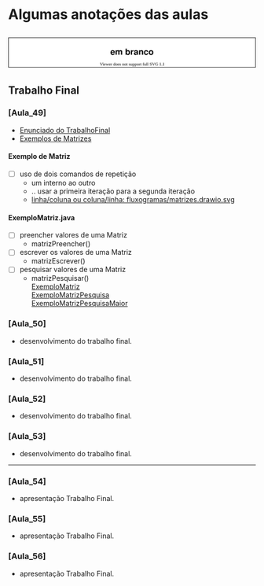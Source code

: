 <!--  FIXME:
### [Aula_49](TrabalhoFinal/aula.md#Aula_49 "22-06-2022 quarta-feira") 22-06-2022 quarta-feira
### [Aula_50](TrabalhoFinal/aula.md#Aula_50 "22-06-2022 quarta-feira") 22-06-2022 quarta-feira
### [Aula_51](TrabalhoFinal/aula.md#Aula_51 "27-06-2022 segunda-feira") 27-06-2022 segunda-feira
### [Aula_52](TrabalhoFinal/aula.md#Aula_52 "29-06-2022 quarta-feira") 29-06-2022 quarta-feira
### [Aula_53](TrabalhoFinal/aula.md#Aula_53 "29-06-2022 quarta-feira") 29-06-2022 quarta-feira
### [Aula_54](TrabalhoFinal/aula.md#Aula_54 "04-07-2022 segunda-feira") 04-07-2022 segunda-feira
### [Aula_55](TrabalhoFinal/aula.md#Aula_55 "06-07-2022 quarta-feira") 06-07-2022 quarta-feira
### [Aula_56](TrabalhoFinal/aula.md#Aula_56 "06-07-2022 quarta-feira") 06-07-2022 quarta-feira
-->

# Algumas anotações das aulas

## ![Rabiscos](aula.drawio.svg)

## Trabalho Final

### [Aula_49]

- [Enunciado do TrabalhoFinal](README.md "Enunciado do TrabalhoFinal")  
- [Exemplos de Matrizes](src "Exemplos de Matrizes")  

#### Exemplo de Matriz

- [ ] uso de dois comandos de repetição  
  - um interno ao outro  
  - .. usar a primeira iteração para a segunda iteração  
  - [linha/coluna ou coluna/linha: fluxogramas/matrizes.drawio.svg](fluxogramas/matrizes.drawio.svg)  

#### ExemploMatriz.java

- [ ] preencher valores de uma Matriz  
  - matrizPreencher()  
- [ ] escrever os valores de uma Matriz  
  - matrizEscrever()  
- [ ] pesquisar valores de uma Matriz  
  - matrizPesquisar()  
[ExemploMatriz](src/ExemploMatriz.java "ExemploMatriz")  
[ExemploMatrizPesquisa](src/ExemploMatrizPesquisa.java "ExemploMatrizPesquisa")  
[ExemploMatrizPesquisaMaior](src/ExemploMatrizPesquisaMaior.java "ExemploMatrizPesquisaMaior")  

### [Aula_50]

- desenvolvimento do trabalho final.  

### [Aula_51]

- desenvolvimento do trabalho final.  

### [Aula_52]

- desenvolvimento do trabalho final.  

### [Aula_53]

- desenvolvimento do trabalho final.  

-----------

### [Aula_54]

- apresentação Trabalho Final.  

### [Aula_55]

- apresentação Trabalho Final.  

### [Aula_56]

- apresentação Trabalho Final.  
